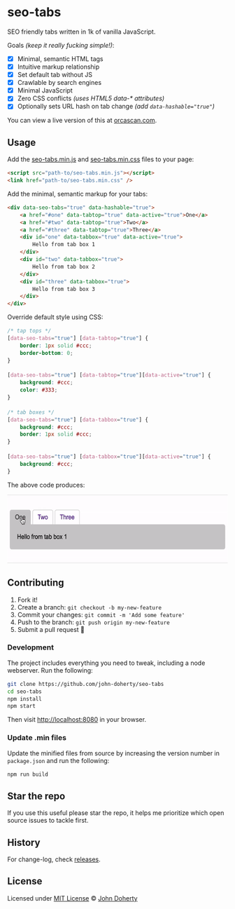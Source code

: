 # seo-tabs

SEO friendly tabs written in 1k of vanilla JavaScript.

Goals _(keep it really fucking simple!)_:

- [x] Minimal, semantic HTML tags
- [x] Intuitive markup relationship
- [x] Set default tab without JS
- [x] Crawlable by search engines
- [x] Minimal JavaScript
- [x] Zero CSS conflicts _(uses HTML5 data-* attributes)_
- [x] Optionally sets URL hash on tab change _(add `data-hashable="true"`)_

You can view a live version of this at [orcascan.com](https://orcascan.com/guides/how-to-connect-orca-scan-to-your-database-5d9695c8#how-do-i-create-a-lookup-url-for-my-system).

## Usage

Add the [seo-tabs.min.js](dist/seo-tabs.min.js) and [seo-tabs.min.css](dist/seo-tabs.min.css) files to your page:

```html
<script src="path-to/seo-tabs.min.js"></script>
<link href="path-to/seo-tabs.min.css" />
```

Add the minimal, semantic markup for your tabs:

```html
<div data-seo-tabs="true" data-hashable="true">
    <a href="#one" data-tabtop="true" data-active="true">One</a>
    <a href="#two" data-tabtop="true">Two</a>
    <a href="#three" data-tabtop="true">Three</a>
    <div id="one" data-tabbox="true" data-active="true">
        Hello from tab box 1
    </div>
    <div id="two" data-tabbox="true">
        Hello from tab box 2
    </div>
    <div id="three" data-tabbox="true">
        Hello from tab box 3
    </div>
</div>
```

Override default style using CSS:

```css
/* tap tops */
[data-seo-tabs="true"] [data-tabtop="true"] {
    border: 1px solid #ccc;
    border-bottom: 0;
}

[data-seo-tabs="true"] [data-tabtop="true"][data-active="true"] {
    background: #ccc;
    color: #333;
}

/* tab boxes */
[data-seo-tabs="true"] [data-tabbox="true"] {
    background: #ccc;
    border: 1px solid #ccc;
}

[data-seo-tabs="true"] [data-tabbox="true"][data-active="true"] {
    background: #ccc;
}
```

The above code produces:

<img src="docs/example.gif" height="156px" />

## Contributing

1. Fork it!
2. Create a branch: `git checkout -b my-new-feature`
3. Commit your changes: `git commit -m 'Add some feature'`
4. Push to the branch: `git push origin my-new-feature`
5. Submit a pull request :muscle:

### Development

The project includes everything you need to tweak, including a node webserver. Run the following:

```bash
git clone https://github.com/john-doherty/seo-tabs
cd seo-tabs
npm install
npm start
```

Then visit [http://localhost:8080](http://localhost:8080) in your browser.

### Update .min files

Update the minified files from source by increasing the version number in `package.json` and run the following:

```bash
npm run build
```

## Star the repo

If you use this useful please star the repo, it helps me prioritize which open source issues to tackle first.

## History

For change-log, check [releases](https://github.com/john-doherty/seo-tabs/releases).

## License

Licensed under [MIT License](LICENSE) &copy; [John Doherty](https://twitter.com/mrjohndoherty)
